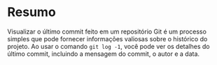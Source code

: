 # Resumo

Visualizar o último commit feito em um repositório Git é um processo simples que pode fornecer informações valiosas sobre o histórico do projeto. Ao usar o comando `git log -1`, você pode ver os detalhes do último commit, incluindo a mensagem do commit, o autor e a data.
